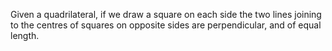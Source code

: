 Given a quadrilateral, if we draw a square on each side the two lines
joining to the centres of squares on opposite sides are perpendicular,
and of equal length.
